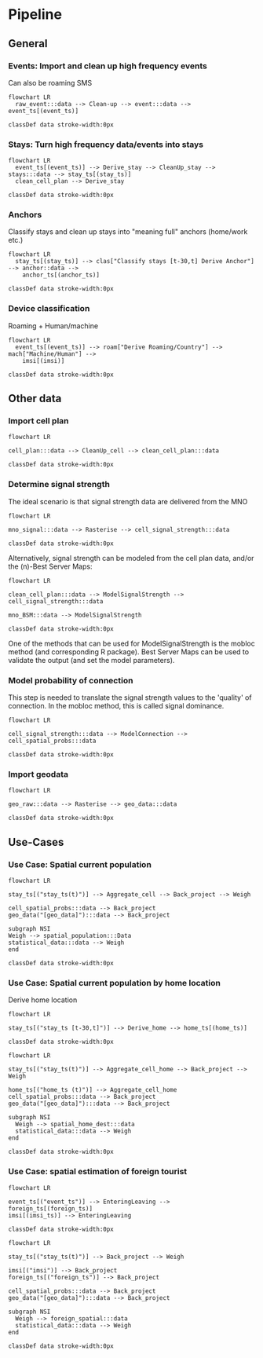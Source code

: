 # Pipeline

## General

### Events: Import and clean up high frequency events

Can also be roaming SMS

```mermaid
flowchart LR
  raw_event:::data --> Clean-up --> event:::data --> event_ts[(event_ts)]

classDef data stroke-width:0px
```

### Stays: Turn high frequency data/events into stays


```mermaid
flowchart LR
  event_ts[(event_ts)] --> Derive_stay --> CleanUp_stay --> stays:::data --> stay_ts[(stay_ts)]
  clean_cell_plan --> Derive_stay

classDef data stroke-width:0px
```

### Anchors

Classify stays and clean up stays into "meaning full" anchors (home/work etc.)

```mermaid
flowchart LR
  stay_ts[(stay_ts)] --> clas["Classify stays [t-30,t] Derive Anchor"] --> anchor::data --> 
    anchor_ts[(anchor_ts)]

classDef data stroke-width:0px
```


### Device classification
Roaming + Human/machine

```mermaid
flowchart LR
  event_ts[(event_ts)] --> roam["Derive Roaming/Country"] --> mach["Machine/Human"] --> 
    imsi[(imsi)]

classDef data stroke-width:0px
```

## Other data

### Import cell plan

```mermaid
flowchart LR

cell_plan:::data --> CleanUp_cell --> clean_cell_plan:::data

classDef data stroke-width:0px
```

### Determine signal strength

The ideal scenario is that signal strength data are delivered from the MNO 

```mermaid
flowchart LR

mno_signal:::data --> Rasterise --> cell_signal_strength:::data

classDef data stroke-width:0px
```

Alternatively, signal strength can be modeled from the cell plan data, and/or the (n)-Best Server Maps:

```mermaid
flowchart LR

clean_cell_plan:::data --> ModelSignalStrength --> cell_signal_strength:::data

mno_BSM:::data --> ModelSignalStrength

classDef data stroke-width:0px
```

One of the methods that can be used for ModelSignalStrength is the mobloc method (and corresponding R package). Best Server Maps can be used to validate the output (and set the model parameters).


### Model probability of connection

This step is needed to translate the signal strength values to the 'quality' of connection. In the mobloc method, this is called signal dominance.

```mermaid
flowchart LR

cell_signal_strength:::data --> ModelConnection --> cell_spatial_probs:::data

classDef data stroke-width:0px
```



### Import geodata

```mermaid
flowchart LR

geo_raw:::data --> Rasterise --> geo_data:::data

classDef data stroke-width:0px
```


## Use-Cases


### Use Case: Spatial current population

```mermaid
flowchart LR

stay_ts[("stay_ts(t)")] --> Aggregate_cell --> Back_project --> Weigh 

cell_spatial_probs:::data --> Back_project
geo_data("[geo_data]"):::data --> Back_project

subgraph NSI
Weigh --> spatial_population:::Data
statistical_data:::data --> Weigh
end

classDef data stroke-width:0px
```


### Use Case: Spatial current population by home location

Derive home location
```mermaid
flowchart LR

stay_ts[("stay_ts [t-30,t]")] --> Derive_home --> home_ts[(home_ts)]

classDef data stroke-width:0px
```

```mermaid
flowchart LR

stay_ts[("stay_ts(t)")] --> Aggregate_cell_home --> Back_project --> Weigh 

home_ts[("home_ts (t)")] --> Aggregate_cell_home
cell_spatial_probs:::data --> Back_project
geo_data("[geo_data]"):::data --> Back_project

subgraph NSI
  Weigh --> spatial_home_dest:::data
  statistical_data:::data --> Weigh
end

classDef data stroke-width:0px
```


### Use Case: spatial estimation of foreign tourist

```mermaid
flowchart LR

event_ts[("event_ts")] --> EnteringLeaving --> foreign_ts[(foreign_ts)]
imsi[(imsi_ts)] --> EnteringLeaving

classDef data stroke-width:0px
```

```mermaid
flowchart LR

stay_ts[("stay_ts(t)")] --> Back_project --> Weigh 

imsi[("imsi")] --> Back_project
foreign_ts[("foreign_ts")] --> Back_project

cell_spatial_probs:::data --> Back_project
geo_data("[geo_data]"):::data --> Back_project

subgraph NSI
  Weigh --> foreign_spatial:::data
  statistical_data:::data --> Weigh
end

classDef data stroke-width:0px
```




